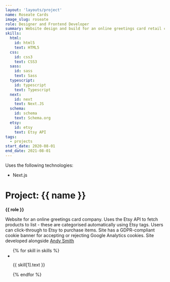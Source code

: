 ```yaml
---
layout: 'layouts/project'
name: Roseate Cards
image_slug: roseate
role: Designer and Frontend Developer
summary: Website design and build for an online greetings card retail company, with Etsy integration.
skills:
  html:
    id: html5
    text: HTML5
  css:
    id: css3
    text: CSS3
  sass:
    id: sass
    text: Sass
  typescript:
    id: typescript
    text: Typescript
  next:
    id: next
    text: Next.JS
  schema:
    id: schema
    text: Schema.org
  etsy:
    id: etsy
    text: Etsy API
tags:
  - projects
start_date: 2020-08-01
end_date: 2021-08-01
---
```


Uses the following technologies:

- Next.js

# Project: {{ name }}

<strong>{{ role }}</strong>

Website for an online greetings card company. Uses the Etsy API to fetch products to list - these are categorised automatically using Etsy tags. Users can click-through to Etsy to purchase items. Site has a GDPR-compliant cookie banner for accepting or rejecting Google Analytics cookies. Site developed alongside [Andy Smith](https://andyms.uk/)

<ul class="project__skill-list" aria-label="Uses the following technologies">
  {% for skill in skills %}
  <li class="project__skill-item">
    <img class="project__skill-icon" src="/assets/skill-icons/{{ skill[1].id }}.svg" alt="" role="presentation">
    <p class="project__skill-text">{{ skill[1].text }}</p>
  </li>
  {% endfor %}
</ul>

<div class="project-images">
  <img class="project-image project-image--multiple" src="/assets/project-images/roseate.png" alt="" role="presentation">
  <img class="project-image project-image--multiple" src="/assets/project-images/roseate2.png" alt="" role="presentation">
</div>
